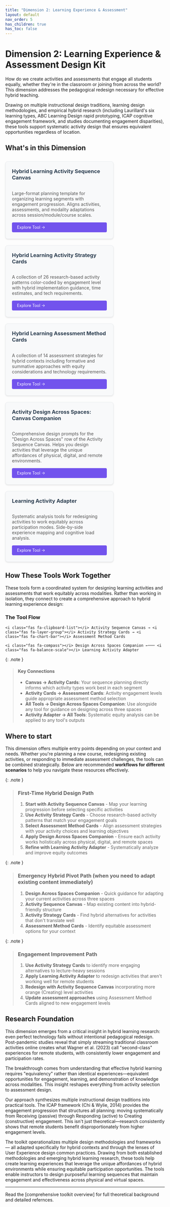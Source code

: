 ```yaml
---
title: "Dimension 2: Learning Experience & Assessment"
layout: default
nav_order: 5
has_children: true
has_toc: false
---
```


# Dimension 2: Learning Experience & Assessment Design Kit

How do we create activities and assessments that engage all students equally, whether they're in the classroom or joining from across the world?
This dimension addresses the pedagogical redesign necessary for effective hybrid teaching.

Drawing on multiple instructional design traditions, learning design methodologies, and empirical hybrid research (including Laurillard's six learning types, ABC Learning Design rapid prototyping, ICAP cognitive engagement framework, and studies documenting engagement disparities), these tools support systematic activity design that ensures equivalent opportunities regardless of location.

## What's in this Dimension

<div style="display: flex; flex-wrap: wrap; gap: 20px; margin: 30px 0;">

<div style="flex: 0 1 300px; max-width: 400px; background: #f8f9fa; border: 1px solid #e9ecef; border-radius: 8px; padding: 20px; box-shadow: 0 2px 4px rgba(0,0,0,0.1); display: flex; flex-direction: column;">
<h3 style="margin-top: 0; color: #2c3e50;"><i class="fas fa-clipboard-list tool-icon"></i>Hybrid Learning Activity Sequence Canvas</h3>
<p style="margin-bottom: auto; color: #555;">Large-format planning template for organizing learning segments with engagement progression. Aligns activities, assessments, and modality adaptations across session/module/course scales.</p>
<a href="hybrid-activity-sequence-canvas" style="display: inline-block; background: #7253ed; color: white; padding: 8px 16px; text-decoration: none; border-radius: 4px; font-size: 0.9em; margin-top: 15px;">Explore Tool →</a>
</div>

<div style="flex: 0 1 300px; max-width: 400px; background: #f8f9fa; border: 1px solid #e9ecef; border-radius: 8px; padding: 20px; box-shadow: 0 2px 4px rgba(0,0,0,0.1); display: flex; flex-direction: column;">
<h3 style="margin-top: 0; color: #2c3e50;"><i class="fas fa-layer-group tool-icon"></i>Hybrid Learning Activity Strategy Cards</h3>
<p style="margin-bottom: auto; color: #555;">A collection of 26 research-based activity patterns color-coded by engagement level with hybrid implementation guidance, time estimates, and tech requirements.</p>
<a href="hybrid-learning-activity-cards" style="display: inline-block; background: #7253ed; color: white; padding: 8px 16px; text-decoration: none; border-radius: 4px; font-size: 0.9em; margin-top: 15px;">Explore Tool →</a>
</div>

<div style="flex: 0 1 300px; max-width: 400px; background: #f8f9fa; border: 1px solid #e9ecef; border-radius: 8px; padding: 20px; box-shadow: 0 2px 4px rgba(0,0,0,0.1); display: flex; flex-direction: column;">
<h3 style="margin-top: 0; color: #2c3e50;"><i class="fas fa-chart-bar tool-icon"></i>Hybrid Learning Assessment Method Cards</h3>
<p style="margin-bottom: auto; color: #555;">A collection of 14 assessment strategies for hybrid contexts including formative and summative approaches with equity considerations and technology requirements.</p>
<a href="hybrid-learning-assessment-cards" style="display: inline-block; background: #7253ed; color: white; padding: 8px 16px; text-decoration: none; border-radius: 4px; font-size: 0.9em; margin-top: 15px;">Explore Tool →</a>
</div>

<div style="flex: 0 1 300px; max-width: 400px; background: #f8f9fa; border: 1px solid #e9ecef; border-radius: 8px; padding: 20px; box-shadow: 0 2px 4px rgba(0,0,0,0.1); display: flex; flex-direction: column;">
<h3 style="margin-top: 0; color: #2c3e50;"><i class="fas fa-compass tool-icon"></i>Activity Design Across Spaces: Canvas Companion</h3>
<p style="margin-bottom: auto; color: #555;">Comprehensive design prompts for the "Design Across Spaces" row of the Activity Sequence Canvas. Helps you design activities that leverage the unique affordances of physical, digital, and remote environments.</p>
<a href="modality-companion-for-canvas" style="display: inline-block; background: #7253ed; color: white; padding: 8px 16px; text-decoration: none; border-radius: 4px; font-size: 0.9em; margin-top: 15px;">Explore Tool →</a>
</div>

<div style="flex: 0 1 300px; max-width: 400px; background: #f8f9fa; border: 1px solid #e9ecef; border-radius: 8px; padding: 20px; box-shadow: 0 2px 4px rgba(0,0,0,0.1); display: flex; flex-direction: column;">
<h3 style="margin-top: 0; color: #2c3e50;"><i class="fas fa-exchange-alt tool-icon"></i>Learning Activity Adapter</h3>
<p style="margin-bottom: auto; color: #555;">Systematic analysis tools for redesigning activities to work equitably across participation modes. Side-by-side experience mapping and cognitive load analysis.</p>
<a href="learning-activity-adapter" style="display: inline-block; background: #7253ed; color: white; padding: 8px 16px; text-decoration: none; border-radius: 4px; font-size: 0.9em; margin-top: 15px;">Explore Tool →</a>
</div>

</div>

## How These Tools Work Together

These tools form a coordinated system for designing learning activities and assessments that work equitably across modalities. Rather than working in isolation, they connect to create a comprehensive approach to hybrid learning experience design:

### The Tool Flow

```
<i class="fas fa-clipboard-list"></i> Activity Sequence Canvas → <i class="fas fa-layer-group"></i> Activity Strategy Cards → <i class="fas fa-chart-bar"></i> Assessment Method Cards

<i class="fas fa-compass"></i> Design Across Spaces Companion ←─── <i class="fas fa-balance-scale"></i> Learning Activity Adapter

```
{: .note }
>#### Key Connections
>- **Canvas → Activity Cards**: Your sequence planning directly informs which activity types work best in each segment
>- **Activity Cards → Assessment Cards**: Activity engagement levels guide appropriate assessment method selection
>- **All Tools → Design Across Spaces Companion**: Use alongside any tool for guidance on designing across three spaces
>- **Activity Adapter → All Tools**: Systematic equity analysis can be applied to any tool's outputs

## Where to start

This dimension offers multiple entry points depending on your context and needs. Whether you're planning a new course, redesigning existing activities, or responding to immediate assessment challenges, the tools can be combined strategically. Below are recommended **workflows for different scenarios** to help you navigate these resources effectively.

{: .note }
>### **<i class="fas fa-bullseye"></i> First-Time Hybrid Design Path**
>1. **Start with Activity Sequence Canvas** - Map your learning progression before selecting specific activities
>2. **Use Activity Strategy Cards** - Choose research-based activity patterns that match your engagement goals
>3. **Select Assessment Method Cards** - Align assessment strategies with your activity choices and learning objectives
>4. **Apply Design Across Spaces Companion** - Ensure each activity works holistically across physical, digital, and remote spaces
>5. **Refine with Learning Activity Adapter** - Systematically analyze and improve equity outcomes

{: .note }
>### **<i class="fas fa-exclamation-triangle"></i> Emergency Hybrid Pivot Path** (when you need to adapt existing content immediately)
>1. **Design Across Spaces Companion** - Quick guidance for adapting your current activities across three spaces
>2. **Activity Sequence Canvas** - Map existing content into hybrid-friendly structure
>3. **Activity Strategy Cards** - Find hybrid alternatives for activities that don't translate well
>4. **Assessment Method Cards** - Identify equitable assessment options for your context

{: .note }
>### **<i class="fas fa-sync-alt"></i> Engagement Improvement Path**
>1. **Use Activity Strategy Cards** to identify more engaging alternatives to lecture-heavy sessions
>2. **Apply Learning Activity Adapter** to redesign activities that aren't working well for remote students
>3. **Redesign with Activity Sequence Canvas** incorporating more orange (Creating) level activities
>4. **Update assessment approaches** using Assessment Method Cards aligned to new engagement levels

## Research Foundation

This dimension emerges from a critical insight in hybrid learning research: even perfect technology fails without intentional pedagogical redesign. Post-pandemic studies reveal that simply streaming traditional classroom activities online creates what Wagner et al. (2023) call "second-class" experiences for remote students, with consistently lower engagement and participation rates.

The breakthrough comes from understanding that effective hybrid learning requires "equivalency" rather than identical experiences—equivalent opportunities for engagement, learning, and demonstration of knowledge across modalities. This insight reshapes everything from activity selection to assessment design.

Our approach synthesizes multiple instructional design traditions into practical tools. The ICAP framework (Chi & Wylie, 2014) provides the engagement progression that structures all planning: moving systematically from Receiving (passive) through Responding (active) to Creating (constructive) engagement. This isn't just theoretical—research consistently shows that remote students benefit disproportionately from higher engagement levels.

The toolkit operationalizes multiple design methodologies and frameworks — all adapted specifically for hybrid contexts and through the lenses of User Experience design common practices. Drawing from both established methodologies and emerging hybrid learning research, these tools help create learning experiences that leverage the unique affordances of hybrid environments while ensuring equitable participation opportunities. The tools enable instructors to design purposeful learning sequences that maintain engagement and effectiveness across physical and virtual spaces.

---

Read the [comprehensive toolkit overview] for full theoretical background and detailed refernces.


